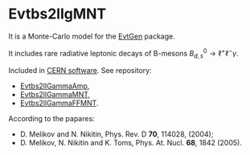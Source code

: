 # Evtbs2llgMNT

It is a Monte-Carlo model for the [EvtGen](https://evtgen.hepforge.org/) package. 

It includes rare radiative leptonic decays of B-mesons $B^0_{d,s} \to \ell^+ \ell^- \gamma$.

Included in [CERN software](https://gitlab.cern.ch/evtgen/evtgen.git). See repository:
* [Evtbs2llGammaAmp](https://gitlab.cern.ch/evtgen/evtgen/-/blob/master/src/EvtGenModels/Evtbs2llGammaAmp.cpp),
* [Evtbs2llGammaMNT](https://gitlab.cern.ch/evtgen/evtgen/-/blob/master/src/EvtGenModels/Evtbs2llGammaMNT.cpp),
* [Evtbs2llGammaFFMNT](https://gitlab.cern.ch/evtgen/evtgen/-/blob/master/src/EvtGenModels/Evtbs2llGammaFFMNT.cpp).

According to the papares:
* D. Melikov and N. Nikitin, Phys. Rev. D **70**, 114028, (2004); 
* D. Melikov, N. Nikitin and K. Toms, Phys. At. Nucl. **68**, 1842 (2005).
